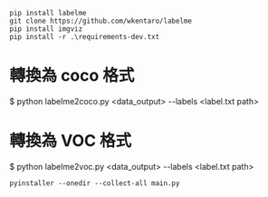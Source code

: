 
```
pip install labelme
git clone https://github.com/wkentaro/labelme
pip install imgviz
pip install -r .\requirements-dev.txt
```

# 轉換為 coco 格式
$ python labelme2coco.py <data> <data_output> --labels <label.txt path>
# 轉換為 VOC 格式
$ python labelme2voc.py <data> <data_output> --labels <label.txt path>


```
pyinstaller --onedir --collect-all main.py
```
